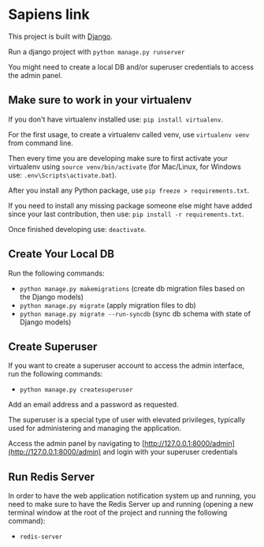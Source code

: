 # Sapiens link

This project is built with [Django](https://www.djangoproject.com/).

Run a django project with `python manage.py runserver`

You might need to create a local DB and/or superuser credentials to access the admin panel.

## Make sure to work in your virtualenv

If you don't have virtualenv installed use: `pip install virtualenv`.

For the first usage, to create a virtualenv called venv, use `virtualenv venv` from command line.

Then every time you are developing make sure to first activate your virtualenv using `source venv/bin/activate` (for Mac/Linux, for Windows use: `.env\Scripts\activate.bat`).

After you install any Python package, use `pip freeze > requirements.txt`.

If you need to install any missing package someone else might have added since your last contribution, then use: `pip install -r requirements.txt`.

Once finished developing use: `deactivate`.

## Create Your Local DB

Run the following commands:

- `python manage.py makemigrations` (create db migration files based on the Django models)
- `python manage.py migrate` (apply migration files to db)
- `python manage.py migrate --run-syncdb` (sync db schema with state of Django models)

## Create Superuser

If you want to create a superuser account to access the admin interface, run the following commands:

- `python manage.py createsuperuser`

Add an email address and a password as requested.

The superuser is a special type of user with elevated privileges, typically used for administering and managing the application.

Access the admin panel by navigating to [http://127.0.0.1:8000/admin](http://127.0.0.1:8000/admin) and login with your superuser credentials


## Run Redis Server

In order to have the web application notification system up and running, you need to make sure to have the Redis Server up and running (opening a new terminal window at the root of the project and running the following command):

- `redis-server`